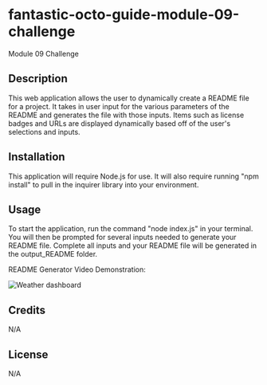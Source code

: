 # fantastic-octo-guide-module-09-challenge
Module 09 Challenge

## Description

This web application allows the user to dynamically create a README file for a project.  It takes in user input for the various parameters of the README and generates the file with those inputs.  Items such as license badges and URLs are displayed dynamically based off of the user's selections and inputs.

## Installation

This application will require Node.js for use.  It will also require running "npm install" to pull in the inquirer library into your environment.

## Usage

To start the application, run the command "node index.js" in your terminal.  You will then be prompted for several inputs needed to generate your README file.  Complete all inputs and your README file will be generated in the output_README folder.

README Generator Video Demonstration:

![Weather dashboard](assets/images/Screenshot.png)

## Credits

N/A

## License

N/A